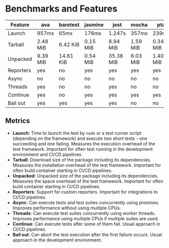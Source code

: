 # Benchmarks and Features

| Feature   | ava       | baretest  | jasmine   | jest      | mocha     | pta       | tap       | tape      | tehanu    | teru      | test      | uvu       | zora      |
| --------- | --------- | --------- | --------- | --------- | --------- | --------- | --------- | --------- | --------- | --------- | --------- | --------- | --------- |
| Launch    |     957ms |      65ms |     176ms |    1.247s |     357ms |     239ms |     495ms |     218ms |      51ms |     100ms |      53ms |     142ms |      57ms |
| Tarball   |  2.48 MiB |  6.42 KiB |  0.15 MiB |  8.94 MiB |  1.59 MiB |  0.34 MiB |  7.80 MiB |  0.56 MiB |  4.60 KiB | 13.50 KiB |  0.16 MiB |  0.14 MiB | 20.83 KiB |
| Unpacked  |  9.39 MiB | 14.61 KiB |  0.54 MiB | 35.38 MiB |  6.03 MiB |  1.40 MiB | 34.79 MiB |  2.58 MiB | 11.89 KiB | 50.80 KiB |  1.64 MiB |  0.48 MiB |  0.10 MiB |
| Reporters |    yes    |     no    |    yes    |    yes    |    yes    |    yes    |    yes    |    yes    |    yes    |    yes    |    yes    |    yes    |    yes    |
| Async     |     no    |     no    |     no    |     no    |     no    |     no    |     no    |     no    |    yes    |    yes    |     no    |     no    |     no    |
| Threads   |    yes    |     no    |     no    |    yes    |     no    |     no    |     no    |     no    |     no    |     no    |     no    |     no    |     no    |
| Continue  |    yes    |     no    |    yes    |    yes    |    yes    |    yes    |    yes    |    yes    |    yes    |    yes    |    yes    |    yes    |    yes    |
| Bail out  |    yes    |    yes    |    yes    |    yes    |     no    |     no    |     no    |     no    |    yes    |    yes    |     no    |     no    |     no    |

## Metrics

* **Launch**: Time to launch the test by `node` or a test runner script (depending on the framework) and execute two short tests - one succeeding and one failing. Measures the execution overhead of the test framework. Important for often test running in the development environment and CI/CD pipelines.
* **Tarball**: Download size of the package including its dependencies. Measures the installation overhead of the test framework. Important for often build container starting in CI/CD pipelines.
* **Unpacked**: Unpacked size of the package including its dependencies. Measures the space overhead of the test framework. Important for often build container starting in CI/CD pipelines.
* **Reporters**: Support for custom reporters. Important for integrations to CI/CD pipelines.
* **Async**: Can execute tests and test suites concurrently using promises. Improves performance without using multiple CPUs.
* **Threads**: Can execute test suites concurrently using worker threads. Improves performance using multiple CPUs if multiple suites are used.
* **Continue**: Can execute tests after some of them fail. Usual approach in CI/CD pipelines.
* **Bail out**: Can abort the test execution after the first failure occurs. Usual approach in the development environment.
